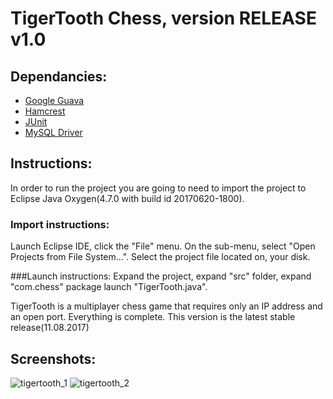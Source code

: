 # TigerTooth Chess, version RELEASE v1.0

## Dependancies:
  * [Google Guava](https://github.com/google/guava)
  * [Hamcrest](https://github.com/hamcrest/JavaHamcrest)
  * [JUnit](https://github.com/junit-team/junit4)
  * [MySQL Driver](https://github.com/mysql/mysql-connector-j)

## Instructions:
In order to run the project you are going to need to 
import the project to Eclipse Java Oxygen(4.7.0 with build id 20170620-1800).

### Import instructions:
Launch Eclipse IDE, click the "File" menu. On the sub-menu,
select "Open Projects from File System...". Select the project file located on,
your disk.

###Launch instructions:
Expand the project, expand "src" folder, expand "com.chess" package
launch "TigerTooth.java".

TigerTooth is a multiplayer chess game that requires only an IP address and an open port.
Everything is complete. This version is the latest stable release(11.08.2017)

## Screenshots:
![tigertooth_1](https://user-images.githubusercontent.com/25724155/54490784-0c643c00-48ca-11e9-9e6c-5eb2114004d1.png)
![tigertooth_2](https://user-images.githubusercontent.com/25724155/54490785-0c643c00-48ca-11e9-9fa7-58742304ee64.png)
